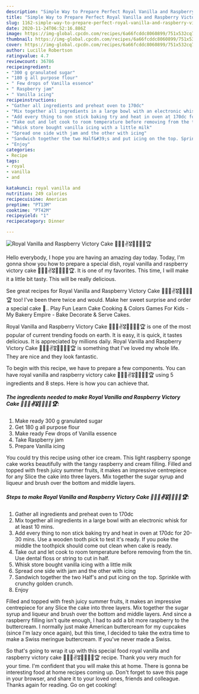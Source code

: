 ```yaml
---
description: "Simple Way to Prepare Perfect Royal Vanilla and Raspberry Victory Cake 👑🇬🇧✌️🎖️🤴👸🍰🎂🏆"
title: "Simple Way to Prepare Perfect Royal Vanilla and Raspberry Victory Cake 👑🇬🇧✌️🎖️🤴👸🍰🎂🏆"
slug: 1162-simple-way-to-prepare-perfect-royal-vanilla-and-raspberry-victory-cake
date: 2020-11-24T06:52:16.886Z
image: https://img-global.cpcdn.com/recipes/6a66fcddc8060899/751x532cq70/royal-vanilla-and-raspberry-victory-cake-👑🇬🇧✌️🎖️🤴👸🍰🎂🏆-recipe-main-photo.jpg
thumbnail: https://img-global.cpcdn.com/recipes/6a66fcddc8060899/751x532cq70/royal-vanilla-and-raspberry-victory-cake-👑🇬🇧✌️🎖️🤴👸🍰🎂🏆-recipe-main-photo.jpg
cover: https://img-global.cpcdn.com/recipes/6a66fcddc8060899/751x532cq70/royal-vanilla-and-raspberry-victory-cake-👑🇬🇧✌️🎖️🤴👸🍰🎂🏆-recipe-main-photo.jpg
author: Lucille Robertson
ratingvalue: 4.7
reviewcount: 36786
recipeingredient:
- "300 g granulated sugar"
- "180 g all purpose flour"
- " Few drops of Vanilla essence"
- " Raspberry jam"
- " Vanilla icing"
recipeinstructions:
- "Gather all ingredients and preheat oven to 170dc"
- "Mix together all ingredients in a large bowl with an electronic whisk for at least 10 mins."
- "Add every thing to non stick baking try and heat in oven at 170dc for 20-30 mins. Use a wooden tooth pick to test it&#39;s ready. If you poke the middle the toothpick should come out clean when cake is ready."
- "Take out and let cook to room temperature before removing from the tin. Use dental floss or string to cut in half."
- "Whisk store bought vanilla icing with a little milk"
- "Spread one side with jam and the other with icing"
- "Sandwich together the two Half&#39;s and put icing on the top. Sprinkle with crunchy golden crunch."
- "Enjoy"
categories:
- Recipe
tags:
- royal
- vanilla
- and

katakunci: royal vanilla and 
nutrition: 249 calories
recipecuisine: American
preptime: "PT13M"
cooktime: "PT42M"
recipeyield: "1"
recipecategory: Dinner

---
```



![Royal Vanilla and Raspberry Victory Cake 👑🇬🇧✌️🎖️🤴👸🍰🎂🏆](https://img-global.cpcdn.com/recipes/6a66fcddc8060899/751x532cq70/royal-vanilla-and-raspberry-victory-cake-👑🇬🇧✌️🎖️🤴👸🍰🎂🏆-recipe-main-photo.jpg)

Hello everybody, I hope you are having an amazing day today. Today, I'm gonna show you how to prepare a special dish, royal vanilla and raspberry victory cake 👑🇬🇧✌️🎖️🤴👸🍰🎂🏆. It is one of my favorites. This time, I will make it a little bit tasty. This will be really delicious.

See great recipes for Royal Vanilla and Raspberry Victory Cake 👑🇬🇧✌️🎖️🤴👸🍰🎂🏆 too! I&#39;ve been there twice and would. Make her sweet surprise and order a special cake 🍰.. Play Fun Learn Cake Cooking &amp; Colors Games For Kids - My Bakery Empire - Bake Decorate &amp; Serve Cakes.

Royal Vanilla and Raspberry Victory Cake 👑🇬🇧✌️🎖️🤴👸🍰🎂🏆 is one of the most popular of current trending foods on earth. It is easy, it is quick, it tastes delicious. It is appreciated by millions daily. Royal Vanilla and Raspberry Victory Cake 👑🇬🇧✌️🎖️🤴👸🍰🎂🏆 is something that I've loved my whole life. They are nice and they look fantastic.


To begin with this recipe, we have to prepare a few components. You can have royal vanilla and raspberry victory cake 👑🇬🇧✌️🎖️🤴👸🍰🎂🏆 using 5 ingredients and 8 steps. Here is how you can achieve that.

<!--inarticleads1-->

##### The ingredients needed to make Royal Vanilla and Raspberry Victory Cake 👑🇬🇧✌️🎖️🤴👸🍰🎂🏆:

1. Make ready 300 g granulated sugar
1. Get 180 g all purpose flour
1. Make ready  Few drops of Vanilla essence
1. Take  Raspberry jam
1. Prepare  Vanilla icing


You could try this recipe using other ice cream. This light raspberry sponge cake works beautifully with the tangy raspberry and cream filling. Filled and topped with fresh juicy summer fruits, it makes an impressive centrepiece for any Slice the cake into three layers. Mix together the sugar syrup and liqueur and brush over the bottom and middle layers. 

<!--inarticleads2-->

##### Steps to make Royal Vanilla and Raspberry Victory Cake 👑🇬🇧✌️🎖️🤴👸🍰🎂🏆:

1. Gather all ingredients and preheat oven to 170dc
1. Mix together all ingredients in a large bowl with an electronic whisk for at least 10 mins.
1. Add every thing to non stick baking try and heat in oven at 170dc for 20-30 mins. Use a wooden tooth pick to test it&#39;s ready. If you poke the middle the toothpick should come out clean when cake is ready.
1. Take out and let cook to room temperature before removing from the tin. Use dental floss or string to cut in half.
1. Whisk store bought vanilla icing with a little milk
1. Spread one side with jam and the other with icing
1. Sandwich together the two Half&#39;s and put icing on the top. Sprinkle with crunchy golden crunch.
1. Enjoy


Filled and topped with fresh juicy summer fruits, it makes an impressive centrepiece for any Slice the cake into three layers. Mix together the sugar syrup and liqueur and brush over the bottom and middle layers. And since a raspberry filling isn&#39;t quite enough, I had to add a bit more raspberry to the buttercream. I normally just make American buttercream for my cupcakes (since I&#39;m lazy once again), but this time, I decided to take the extra time to make a Swiss meringue buttercream. If you&#39;ve never made a Swiss. 

So that's going to wrap it up with this special food royal vanilla and raspberry victory cake 👑🇬🇧✌️🎖️🤴👸🍰🎂🏆 recipe. Thank you very much for your time. I'm confident that you will make this at home. There is gonna be interesting food at home recipes coming up. Don't forget to save this page in your browser, and share it to your loved ones, friends and colleague. Thanks again for reading. Go on get cooking!

